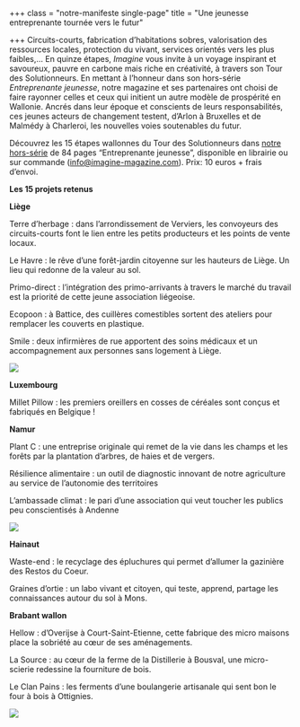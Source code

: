 +++
class = "notre-manifeste single-page"
title = "Une jeunesse entreprenante tournée vers le futur"

+++
Circuits-courts, fabrication d’habitations sobres, valorisation des ressources locales, protection du vivant, services orientés vers les plus faibles,… En quinze étapes, _Imagine_ vous invite à un voyage inspirant et savoureux, pauvre en carbone mais riche en créativité, à travers son Tour des Solutionneurs. En mettant à l’honneur dans son hors-série _Entreprenante jeunesse_, notre magazine et ses partenaires ont choisi de faire rayonner celles et ceux qui initient un autre modèle de prospérité en Wallonie. Ancrés dans leur époque et conscients de leurs responsabilités, ces jeunes acteurs de changement testent, d’Arlon à Bruxelles et de Malmédy à Charleroi, les nouvelles voies soutenables du futur.

Découvrez les 15 étapes wallonnes du Tour des Solutionneurs dans [notre hors-série](https://kiosque.imagine-magazine.com/) de 84 pages “Entreprenante jeunesse”, disponible en librairie ou sur commande ([info@imagine-magazine.com](mailto:info@imagine-magazine.com)). Prix: 10 euros + frais d’envoi.

  
**Les 15 projets retenus**

**Liège**

Terre d’herbage : dans l’arrondissement de Verviers, les convoyeurs des circuits-courts font le lien entre les petits producteurs et les points de vente locaux.

Le Havre : le rêve d’une forêt-jardin citoyenne sur les hauteurs de Liège. Un lieu qui redonne de la valeur au sol.

Primo-direct : l’intégration des primo-arrivants à travers le marché du travail est la priorité de cette jeune association liégeoise.

Ecopoon : à Battice, des cuillères comestibles sortent des ateliers pour remplacer les couverts en plastique.

Smile : deux infirmières de rue apportent des soins médicaux et un accompagnement aux personnes sans logement à Liège.

![](https://res.cloudinary.com/drg3m95yg/image/upload/c_limit,dpr_auto,q_70,w_1000,f_auto/v1671721106/Capture_d_%C3%A9cran_2022-12-22_155549_nf0pgi.png)

**Luxembourg**

Millet Pillow : les premiers oreillers en cosses de céréales sont conçus et fabriqués en Belgique !

**Namur**

Plant C : une entreprise originale qui remet de la vie dans les champs et les forêts par la plantation d’arbres, de haies et de vergers.

Résilience alimentaire : un outil de diagnostic innovant de notre agriculture au service de l’autonomie des territoires

L’ambassade climat : le pari d’une association qui veut toucher les publics peu conscientisés à Andenne

![](https://res.cloudinary.com/drg3m95yg/image/upload/c_limit,dpr_auto,q_70,w_1000,f_auto/v1671721423/Capture_d_%C3%A9cran_2022-12-22_160103_zlzafe.png)

**Hainaut**

Waste-end : le recyclage des épluchures qui permet d’allumer la gazinière des Restos du Coeur.

Graines d’ortie : un labo vivant et citoyen, qui teste, apprend, partage les connaissances autour du sol à Mons.

**Brabant wallon**

Hellow : d’Overijse à Court-Saint-Etienne, cette fabrique des micro maisons place la sobriété au cœur de ses aménagements.

La Source : au cœur de la ferme de la Distillerie à Bousval, une micro-scierie redessine la fourniture de bois.

Le Clan Pains : les ferments d’une boulangerie artisanale qui sent bon le four à bois à Ottignies.

![](https://res.cloudinary.com/drg3m95yg/image/upload/c_limit,dpr_auto,q_70,w_1000,f_auto/v1671721468/Capture_d_%C3%A9cran_2022-12-22_160150_kjiwfe.png)